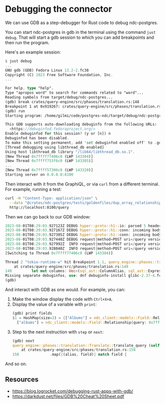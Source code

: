 # Debugging the connector

We can use GDB as a step-debugger for Rust code to debug ndc-postgres.

You can start ndc-postgres in gdb in the terminal using the command `just debug`.
That will start a gdb session to which you can add breakpoints and then run the program.

Here's an example session:

```rust
$ just debug
...
GNU gdb (GDB) Fedora Linux 13.2-2.fc38
Copyright (C) 2023 Free Software Foundation, Inc.
...

For help, type "help".
Type "apropos word" to search for commands related to "word"...
Reading symbols from target/debug/ndc-postgres...
(gdb) break crates/query-engine/src/phases/translation.rs:148
Breakpoint 1 at 0x919267: crates/query-engine/src/phases/translation.rs:148. (2 locations)
(gdb) run
Starting program: /home/gilmi/code/postgres-ndc/target/debug/ndc-postgres serve --configuration static/chinook-deployment.json

This GDB supports auto-downloading debuginfo from the following URLs:
  <https://debuginfod.fedoraproject.org/>
Enable debuginfod for this session? (y or [n]) n
Debuginfod has been disabled.
To make this setting permanent, add 'set debuginfod enabled off' to .gdbinit.
[Thread debugging using libthread_db enabled]
Using host libthread_db library "/lib64/libthread_db.so.1".
[New Thread 0x7ffff77406c0 (LWP 143304)]
[New Thread 0x7ffff753f6c0 (LWP 143305)]
...
[New Thread 0x7ffff57306c0 (LWP 143320)]
Starting server on 0.0.0.0:8100

```

Then interact with it from the GraphiQL, or via `curl` from a different terminal.
For example, running a test:

```sh
curl -H "Content-Type: application/json" \
  --data "@crates/ndc-postgres/tests/goldenfiles/dup_array_relationship.json" \
  http://localhost:8100/query
```

Then we can go back to our GDB window:

```rust
2023-08-01T08:29:03.927123Z DEBUG hyper::proto::h1::io: parsed 5 headers
2023-08-01T08:29:03.927167Z DEBUG hyper::proto::h1::conn: incoming body is content-length (943 bytes)
2023-08-01T08:29:03.927305Z DEBUG hyper::proto::h1::conn: incoming body completed
2023-08-01T08:29:03.927440Z DEBUG request{method=POST uri=/query version=HTTP/1.1}: tower_http::trace::on_request: started processing request
2023-08-01T08:29:03.927992Z  INFO request{method=POST uri=/query version=HTTP/1.1}: ndc_postgres::connector: {"table":"Artist","query":{"fields":{"Albums":{"type":"relationship","query":{"fields":{"title":{"type":"column","column":"Title","arguments":{}}}},"relationship":"ArtistAlbums","arguments":{}},"albums":{"type":"relationship","query":{"fields":{"title":{"type":"column","column":"Title","arguments":{}}}},"relationship":"ArtistAlbums","arguments":{}}},"limit":5},"arguments":{},"table_relationships":{"ArtistAlbums":{"column_mapping":{"ArtistId":"ArtistId"},"relationship_type":"array","source_table_or_type":"Artist","target_table":"Album","arguments":{}}}}
2023-08-01T08:29:03.928040Z  INFO request{method=POST uri=/query version=HTTP/1.1}: ndc_postgres::connector: QueryRequest { table: "Artist", query: Query { aggregates: None, fields: Some({"Albums": Relationship { query: Query { aggregates: None, fields: Some({"title": Column { column: "Title", arguments: {} }}), limit: None, offset: None, order_by: None, predicate: None }, relationship: "ArtistAlbums", arguments: {} }, "albums": Relationship { query: Query { aggregates: None, fields: Some({"title": Column { column: "Title", arguments: {} }}), limit: None, offset: None, order_by: None, predicate: None }, relationship: "ArtistAlbums", arguments: {} }}), limit: Some(5), offset: None, order_by: None, predicate: None }, arguments: {}, table_relationships: {"ArtistAlbums": Relationship { column_mapping: {"ArtistId": "ArtistId"}, relationship_type: Array, source_table_or_type: "Artist", target_table: "Album", arguments: {} }}, variables: None }
[Switching to Thread 0x7ffff77406c0 (LWP 143304)]

Thread 2 "tokio-runtime-w" hit Breakpoint 1.1, query_engine::phases::translation::Translate::translate_query (self=0x7ffff772bf28, tables_info=0x7ffff000a658, table_name=0x7ffff772bfe8, relationships=0x7ffff772c030, query=...)
    at crates/query-engine/src/phases/translation.rs:149
149	        let mut columns: Vec<(sql_ast::ColumnAlias, sql_ast::Expression)> = fields
Missing separate debuginfos, use: dnf debuginfo-install glibc-2.37-4.fc38.x86_64 libgcc-13.1.1-4.fc38.x86_64 openssl-libs-3.0.9-1.fc38.x86_64 zlib-1.2.13-3.fc38.x86_64
(gdb)
```

And interact with GDB as one would. For example, you can:

1. Make the window display the code with `Ctrl+X+A`.
2. Display the value of a variable with `print`:
   ```rust
   (gdb) print fields
   $1 = HashMap(size=2) = {["Albums"] = ndc_client::models::Field::Relationship{query: 0x7ffff000b980, relationship: "ArtistAlbums", arguments: HashMap(size=0)},
     ["albums"] = ndc_client::models::Field::Relationship{query: 0x7ffff0005840, relationship: "ArtistAlbums", arguments: HashMap(size=0)}}
   ```
3. Step to the next instruction with `step` or `next`:
   ```rust
   (gdb) next
   query_engine::phases::translation::Translate::translate_query (self=0x7ffff772bf28, tables_info=0x7ffff000a658, table_name=0x7ffff772bfe8, relationships=0x7ffff772c030, query=...)
       at crates/query-engine/src/phases/translation.rs:158
   158	            .map(|(alias, field)| match field {
   ```

And so on.

## Resources

- https://blog.logrocket.com/debugging-rust-apps-with-gdb/
- https://darkdust.net/files/GDB%20Cheat%20Sheet.pdf
